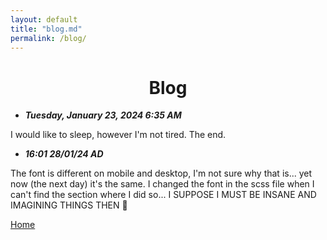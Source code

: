 ```yaml
---
layout: default
title: "blog.md"
permalink: /blog/
---
```


<h1 style="text-align: center;">Blog</h1>

- ***Tuesday, January 23, 2024 6:35 AM***

I would like to sleep, however I'm not tired. The end.

- ***16:01 28/01/24 AD***

The font is different on mobile and desktop, I'm not sure why that is... yet now (the next day) it's the same. I changed the font in the scss file when I can't find the section where I did so... I SUPPOSE I MUST BE INSANE AND IMAGINING THINGS THEN 🤨

[Home](/)
